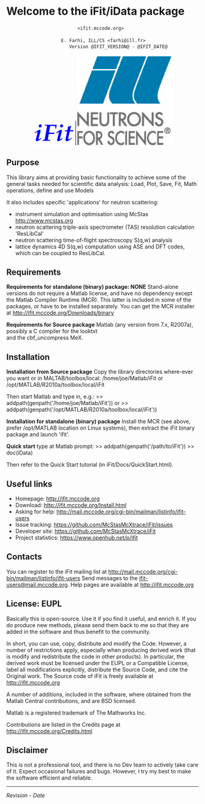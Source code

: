             
Welcome to the iFit/iData package
=================================

                              <ifit.mccode.org>
                              
                        E. Farhi, ILL/CS <farhi@ill.fr>
                           Version @IFIT_VERSION@ - @IFIT_DATE@
<p align="center">
<img src="https://github.com/McStasMcXtrace/iFit/blob/master/Docs/images/iFit-logo.png"> 
<img src="https://github.com/McStasMcXtrace/iFit/blob/master/Docs/images/ILL-web-jpeg.jpg" style="width: 50%; height: 50%">
</p>

Purpose
-------

  This library aims at providing basic functionality to achieve some of the 
  general tasks needed for scientific data analysis:
    Load, Plot, Save, Fit, Math operations, define and use Models
    
  It also includes specific 'applications' for neutron scattering:
  * instrument simulation and optimisation using McStas <http://www.mcstas.org>
  * neutron scattering triple-axis spectrometer (TAS) resolution calculation 'ResLibCal'
  * neutron scattering time-of-flight spectroscopy S(q,w) analysis
  * lattice dynamics 4D S(q,w) computation using ASE and DFT codes, which can be coupled to ResLibCal.

Requirements
------------

**Requirements for standalone (binary) package: NONE**
  Stand-alone versions do not require a Matlab license, and have no dependency
  except the Matlab Compiler Runtime (MCR). This latter is included in some of the 
  packages, or have to be installed separately.
  You can get the MCR installer at 
    http://ifit.mccode.org/Downloads/binary

**Requirements for Source package**
  Matlab (any version from 7.x, R2007a), possibly a C compiler for the looktxt  
  and the cbf_uncompress MeX.

Installation
------------

**Installation from Source package**
  Copy the library directories where-ever you want or in MALTAB/toolbox/local:
    /home/joe/Matlab/iFit
  or
    /opt/MATLAB/R2010a/toolbox/local/iFit
  
  Then start Matlab and type in, e.g.:
    >> addpath(genpath('/home/joe/Matlab/iFit'))
  or
    >> addpath(genpath('/opt/MATLAB/R2010a/toolbox/local/iFit'))
  
**Installation for standalone (binary) package**
  Install the MCR (see above, prefer /opt/MATLAB location on Linux systems), then 
  extract the iFit binary package and launch 'ifit'.

**Quick start**
  type at Matlab prompt:
    >> addpath(genpath('/path/to/iFit'))
    >> doc(iData)

  Then refer to the Quick Start tutorial (in iFit/Docs/QuickStart.html).
  
Useful links
------------
 * Homepage: http://ifit.mccode.org
 * Download: http://ifit.mccode.org/Install.html
 * Asking for help: http://mail.mccode.org/cgi-bin/mailman/listinfo/ifit-users
 * Issue tracking: https://github.com/McStasMcXtrace/iFit/issues
 * Developer site: https://github.com/McStasMcXtrace/iFit
 * Project statistics: https://www.openhub.net/p/ifit

Contacts
--------
  You can register to the iFit mailing list at <http://mail.mccode.org/cgi-bin/mailman/listinfo/ifit-users>
  Send messages to the <ifit-users@mail.mccode.org>.
  Help pages are available at <http://ifit.mccode.org>
  
License: EUPL
-------------

  Basically this is open-source. Use it if you find it useful, and enrich it.
  If you do produce new methods, please send them back to me so that they are 
  added in the software and thus benefit to the community.

  In short, you can use, copy, distribute and modify the Code. However, a number 
  of restrictions apply, especially when producing derived work (that is modify 
  and redistribute the code in other products). In particular, the derived work 
  must be licensed under the EUPL or a Compatible License, label all modifications 
  explicitly, distribute the Source Code, and cite the Original work.
  The Source code of iFit is freely available at <http://ifit.mccode.org>

  A number of additions, included in the software, where obtained from the Matlab 
  Central contributions, and are BSD licensed.
  
  Matlab is a registered trademark of The Mathworks Inc.

  Contributions are listed in the Credits page at <http://ifit.mccode.org/Credits.html>

Disclaimer
----------
  This is not a professional tool, and there is no Dev team to actively take care
  of it. Expect occasional failures and bugs. However, I try my best to make the 
  software efficient and reliable. 

--------------------------------------------------------------------------------
$Revision$ - $Date$
